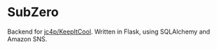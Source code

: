 # SubZero

Backend for [jc4p/KeepItCool](https://github.com/jc4p/KeepItCool). Written in Flask, using SQLAlchemy and Amazon SNS.
